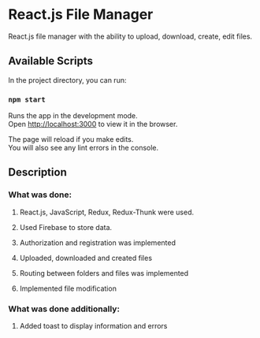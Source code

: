 # React.js File Manager

React.js file manager with the ability to upload, download, create, edit files.

## Available Scripts

In the project directory, you can run:

### `npm start`

Runs the app in the development mode.\
Open [http://localhost:3000](http://localhost:3000) to view it in the browser.

The page will reload if you make edits.\
You will also see any lint errors in the console.

## Description

### What was done:

1. React.js, JavaScript, Redux, Redux-Thunk were used.
2. Used Firebase to store data.

3. Authorization and registration was implemented
4. Uploaded, downloaded and created files
5. Routing between folders and files was implemented
6. Implemented file modification

### What was done additionally:

1. Added toast to display information and errors

